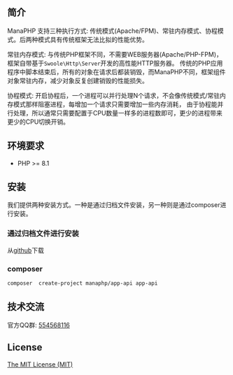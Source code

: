 ## 简介

ManaPHP 支持三种执行方式: 传统模式(Apache/FPM)、常驻内存模式、协程模式。后两种模式具有传统框架无法比拟的性能优势。

常驻内存模式: 与传统PHP框架不同，不需要WEB服务器(Apache/PHP-FPM)，框架自带基于`Swoole\Http\Server`开发的高性能HTTP服务器。
传统的PHP应用程序中脚本结束后，所有的对象在请求后都装销毁，而ManaPHP不同，框架组件对象常驻内存，减少对象反复创建销毁的性能损失。

协程模式: 开启协程后，一个进程可以并行处理N个请求，不会像传统模式/常驻内存模式那样阻塞进程，每增加一个请求只需要增加一些内存消耗，
由于协程能并行处理，所以通常只需要配置于CPU数量一样多的进程数即可，更少的进程带来更少的CPU切换开销。

## 环境要求

* PHP >= 8.1

## 安装

我们提供两种安装方式。一种是通过归档文件安装，另一种则是通过composer进行安装。

### 通过归档文件进行安装
从[github](https://github.com/manaphp/app-api/archive/master.zip)下载

### composer

```bash
composer  create-project manaphp/app-api app-api
```

## 技术交流

官方QQ群: [554568116](http://qm.qq.com/cgi-bin/qm/qr?k=xkXnkJZXsvgMyz4d8k_pKKJgPKJm8b-T&group_code=554568116)

## License

[The MIT License (MIT)](https://mit-license.org/)
